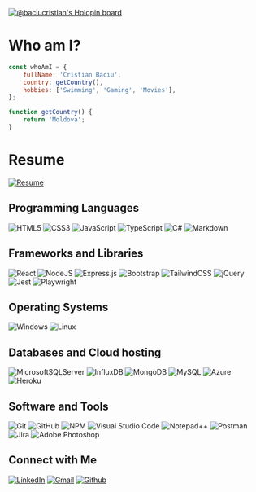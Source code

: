 [![@baciucristian's Holopin board](https://holopin.me/baciucristian)](https://holopin.io/@baciucristian)

# Who am I?

```javascript
const whoAmI = {
    fullName: 'Cristian Baciu',
    country: getCountry(),
    hobbies: ['Swimming', 'Gaming', 'Movies'],
};

function getCountry() {
    return 'Moldova';
}
```

# Resume

[![Resume](https://img.shields.io/badge/Resume-12100E?style=for-the-badge&logo=medium&logoColor=white)](https://baciucristian.github.io/resume/)

## Programming Languages

![HTML5](https://img.shields.io/badge/html5-%23E34F26.svg?logo=html5&logoColor=white)
![CSS3](https://img.shields.io/badge/css3-%231572B6.svg?logo=css3&logoColor=white)
![JavaScript](https://img.shields.io/badge/javascript-%23323330.svg?logo=javascript&logoColor=%23F7DF1E)
![TypeScript](https://img.shields.io/badge/typescript-%23007ACC.svg?logo=typescript&logoColor=white)
![C#](https://img.shields.io/badge/c%23-%23239120.svg?logo=c-sharp&logoColor=white)
![Markdown](https://img.shields.io/badge/markdown-%23000000.svg?logo=markdown&logoColor=white)

## Frameworks and Libraries

![React](https://img.shields.io/badge/react-%2320232a.svg?logo=react&logoColor=%2361DAFB)
![NodeJS](https://img.shields.io/badge/node.js-6DA55F?logo=node.js&logoColor=white)
![Express.js](https://img.shields.io/badge/express.js-%23404d59.svg?logo=express&logoColor=%2361DAFB)
![Bootstrap](https://img.shields.io/badge/bootstrap-%23563D7C.svg?logo=bootstrap&logoColor=white)
![TailwindCSS](https://img.shields.io/badge/tailwindcss-%2338B2AC.svg?logo=tailwind-css&logoColor=white)
![jQuery](https://img.shields.io/badge/jquery-%230769AD.svg?logo=jquery&logoColor=white)
![Jest](https://img.shields.io/badge/-jest-%23C21325?logo=jest&logoColor=white)
![Playwright](https://img.shields.io/badge/-playwright-%23E5E5E5?logo=playwright&logoColor=058a5e)

## Operating Systems

![Windows](https://img.shields.io/badge/Windows-0078D6?logo=windows&logoColor=white)
![Linux](https://img.shields.io/badge/Linux-FCC624?logo=linux&logoColor=black)

## Databases and Cloud hosting

![MicrosoftSQLServer](https://img.shields.io/badge/Microsoft%20SQL%20Sever-CC2927?logo=microsoft%20sql%20server&logoColor=white)
![InfluxDB](https://img.shields.io/badge/InfluxDB-22ADF6?logo=InfluxDB&logoColor=white)
![MongoDB](https://img.shields.io/badge/MongoDB-%234ea94b.svg?logo=mongodb&logoColor=white)
![MySQL](https://img.shields.io/badge/mysql-%2300f.svg?logo=mysql&logoColor=white)
![Azure](https://img.shields.io/badge/azure-%230072C6.svg?logo=microsoftazure&logoColor=white)
![Heroku](https://img.shields.io/badge/heroku-%23430098.svg?logo=heroku&logoColor=white)

## Software and Tools

![Git](https://img.shields.io/badge/git-%23F05033.svg?logo=git&logoColor=white)
![GitHub](https://img.shields.io/badge/github-%23121011.svg?logo=github&logoColor=white)
![NPM](https://img.shields.io/badge/NPM-%23000000.svg?logo=npm&logoColor=white)
![Visual Studio Code](https://img.shields.io/badge/Visual%20Studio%20Code-0078d7.svg?logo=visual-studio-code&logoColor=white)
![Notepad++](https://img.shields.io/badge/Notepad++-90E59A.svg?logo=notepad%2b%2b&logoColor=black)
![Postman](https://img.shields.io/badge/Postman-FF6C37?logo=postman&logoColor=white)
![Jira](https://img.shields.io/badge/jira-%230A0FFF.svg?logo=jira&logoColor=white)
![Adobe Photoshop](https://img.shields.io/badge/adobe%20photoshop-%2331A8FF.svg?logo=adobe%20photoshop&logoColor=white)

## Connect with Me

[![LinkedIn](https://img.shields.io/badge/linkedin-%230077B5.svg?style=for-the-badge&logo=linkedin&logoColor=white)](https://www.linkedin.com/in/baciu-cristi)
[![Gmail](https://img.shields.io/badge/Gmail-D14836?style=for-the-badge&logo=gmail&logoColor=white)](mailto:icristianbaciu@gmail.com)
[![Github](https://img.shields.io/badge/github-%23121011.svg?style=for-the-badge&logo=github&logoColor=white)](https://github.com/baciucristian)
